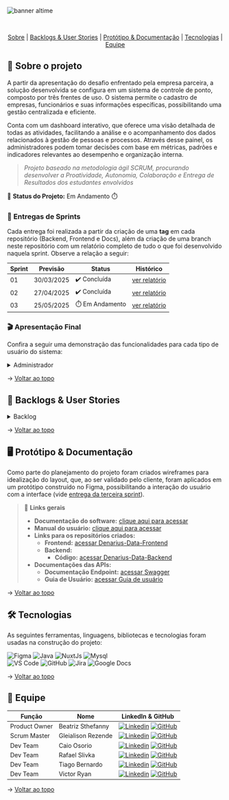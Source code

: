 ![banner altime](https://github.com/user-attachments/assets/3044f087-39e6-417c-9cfe-e89b9c7b251e)

<br id="topo">
<p align="center">
    <a href="#sobre">Sobre</a>  |  
    <a href="#backlogs--user-stories">Backlogs & User Stories</a>  |  
    <a href="#protótipo--documentação">Protótipo & Documentação</a>  |  
    <a href="#tecnologias">Tecnologias</a>  |  
    <a href="#equipe">Equipe</a>
</p>

<span id="sobre">

## :bookmark_tabs: Sobre o projeto

A partir da apresentação do desafio enfrentado pela empresa parceira, a solução desenvolvida se configura em um sistema de controle de ponto, composto por três frentes de uso. O sistema permite o cadastro de empresas, funcionários e suas informações específicas, possibilitando uma gestão centralizada e eficiente.

Conta com um dashboard interativo, que oferece uma visão detalhada de todas as atividades, facilitando a análise e o acompanhamento dos dados relacionados à gestão de pessoas e processos. Através desse painel, os administradores podem tomar decisões com base em métricas, padrões e indicadores relevantes ao desempenho e organização interna.

> _Projeto baseado na metodologia ágil SCRUM, procurando desenvolver a Proatividade, Autonomia, Colaboração e Entrega de Resultados dos estudantes envolvidos_

:pushpin: **Status do Projeto:** Em Andamento ⏱️

### 🏁 Entregas de Sprints

Cada entrega foi realizada a partir da criação de uma **tag** em cada repositório (Backend, Frontend e Docs), além da criação de uma branch neste repositório com um relatório completo de tudo o que foi desenvolvido naquela sprint. Observe a relação a seguir:

| Sprint | Previsão   | Status        | Histórico                                                                 |
|--------|------------|----------------|---------------------------------------------------------------------------|
| 01     | 30/03/2025 | ✔️ Concluída    | [ver relatório](https://github.com/DenariusData/API-3SEM/tree/Sprint-1)   |
| 02     | 27/04/2025 | ✔️ Concluída    | [ver relatório](https://github.com/DenariusData/API-3SEM/tree/Sprint-2)   |
| 03     | 25/05/2025 | ⏱️ Em Andamento | [ver relatório](https://github.com/DenariusData/API-3SEM/tree/Sprint-3)   |

### :clapper: Apresentação Final

Confira a seguir uma demonstração das funcionalidades para cada tipo de usuário do sistema:

<details>
   <summary>Administrador</summary>
   <div align="center">
      <img src="https://github.com/DenariusData/DenariusData-docs/blob/main/tela%20login%202.gif" alt="Demonstração Tela de Login" />
   </div>
</details>

→ [Voltar ao topo](#topo)

<span id="backlogs--user-stories">

## :dart: Backlogs & User Stories

<details>
<summary>Backlog</summary>

<br>

| User Story | Critério de Aceitação | Estimativa em horas | Tarefas | Sprint |
|------------|----------------------|---------------------|---------|--------|
| Eu, enquanto usuário do sistema quero cadastrar as empresas e funcionários no sistema para que seja possível realizar o controle do projeto | O sistema deve permitir o cadastro de empresas e funcionários com campos obrigatórios, garantindo a persistência das informações no banco de dados. | 10h | Criar telas de cadastro e validação. | 1 |
| Eu, enquanto Administrador do sistema quero que tenha um banco de dados que será aonde irá ser armazenado todas as informações do sistema | Deve haver um banco de dados estruturado, seguro e otimizado para armazenar todas as informações essenciais do sistema. | 12h | Modelar o banco, criar tabelas e relacionamentos. | 1 |
| Eu, enquanto usuário do sistema quero que seja possível extrair os relatórios de forma manual em formato PDF e CSV para trabalhar com os dados de outra maneira | O sistema deve disponibilizar a extração de relatórios em PDF e CSV, permitindo a seleção de filtros antes da geração do arquivo. | 8h | Criar funcionalidades de exportação e testar. | 1 |
| Eu, enquanto administrador do sistema quero que tenha um guia de instalação e uso para o usuário para que o sistema possa ser utilizado por diversos usuários distintos | Deve existir um manual de instalação e um guia de uso detalhado, contendo instruções passo a passo. | 6h | Elaborar documentação de instalação e uso. | 1 |
| Eu, enquanto usuário do sistema, quero que ao entrar no sistema tenha uma interface de login para que seja possível realizar o cadastro ou logar em minha conta de acordo com meus privilégios | O sistema deve permitir cadastro e login com validação. | 8h | Implementar autenticação e cadastro. | 2 |
| Eu, enquanto usuário do sistema, quero que o sistema armazene as entradas e saídas dos funcionários para que seja possível computá-las | O sistema deve salvar horários registrados. | 6h | Criar funcionalidades de marcação e listagem. | 2 |
| Eu, enquanto usuário do sistema, quero visualizar dados através de gráficos e de um dashboard para que tenha uma maneira interativa de visualizar os dados | O sistema deve apresentar dados através de gráficos interativos. | 12h | Desenvolver dashboard com gráficos. | 2 |
| Eu, enquanto usuário do sistema, quero que seja possível a correção de pontos para que seja possível realizar a correção caso possua algum ponto errado ou com algo a ser modificado | Deve ser possível editar e listar registros de ponto com justificativa. | 7h | Criar funcionalidade de edição e validar permissões (data, empresa e CPF). | 3 |
| Eu, enquanto usuário do sistema, quero que seja possível deletar informações já cadastradas de um funcionário para excluir os dados | O sistema deve permitir que seja possível deletar os dados dos funcionários. | 2h | Criar funcionalidade de exclusão e validação de permissões (deleção lógica - inativo). | 3 |
| Eu, enquanto usuário do sistema, quero que seja possível deletar informações já cadastradas de uma empresa para excluir os dados | O sistema deve permitir que seja possível deletar os dados da empresa. | 2h | Criar funcionalidade de exclusão e validação de permissões (deleção lógica - inativo). | 3 |
| Eu, enquanto usuário do sistema, quero que o campo de CPF utilize máscara de entrada para facilitar o preenchimento | O campo de CPF deve aceitar apenas entradas válidas e formatadas. | 2h | Aplicar máscara com validação e testar. | 3 |
| Eu, enquanto usuário do sistema, quero que o campo de CNPJ utilize máscara de entrada para facilitar o preenchimento | O campo de CNPJ deve aceitar apenas entradas válidas e formatadas. | 2h | Aplicar máscara com validação e testar. | 3 |
| Eu, enquanto usuário do sistema, quero que a foto fique maior no PDF gerado para melhor visualização | O sistema deve ajustar o tamanho da imagem no relatório em PDF. | 3h | Ajustar layout do PDF exportado e testar diferentes resoluções. | 3 |
| Eu, enquanto desenvolvedor, quero implementar testes unitários no backend para garantir a integridade das funcionalidades | O sistema deve conter testes automatizados com cobertura de funções principais. | 6h | Criar testes para serviços e repositórios principais. | 3 |
| Eu, enquanto desenvolvedor, quero utilizar o Supabase para autenticação e persistência de dados em nuvem | O sistema deve estar integrado ao Supabase e usar suas funcionalidades. | 10h | Integrar Supabase (auth, banco), configurar permissões e testar funcionalidades. | 3 |
| Eu, enquanto usuário de sistema quero que seja possível extrair o relatório através de uma API para que seja possível utilizar em outros projetos | A API deve disponibilizar os relatórios em formatos estruturados. | 10h | Criar endpoints, formatar resposta e validar integração. | 3 |

</details>

→ [Voltar ao topo](#topo)

<span id="protótipo--documentação">

## :desktop_computer: Protótipo & Documentação

Como parte do planejamento do projeto foram criados wireframes para idealização do layout, que, ao ser validado pelo cliente, foram aplicados em um protótipo construído no Figma, possibilitando a interação do usuário com a interface (vide [entrega da terceira sprint](#)).

> 🔗 **Links gerais**  
> - **Documentação do software:** [clique aqui para acessar](https://github.com/DenariusData/DenariusData-docs/blob/main/Guia%20de%20Instalac%CC%A7a%CC%83o.pdf)  
> - **Manual do usuário:** [clique aqui para acessar](https://github.com/DenariusData/DenariusData-docs/blob/main/Manual%20do%20Usuario.pdf)  
> - **Links para os repositórios criados:**  
>    - **Frontend:** [acessar Denarius-Data-Frontend](https://github.com/DenariusData/DenariusData-Front/tree/main)  
>    - **Backend:**  
>       - **Código:** [acessar Denarius-Data-Backend](https://github.com/DenariusData/DenariusData-Back/tree/main)  
> - **Documentações das APIs:**  
>    - **Documentação Endpoint:** [acessar Swagger](#)  
>    - **Guia de Usuário:** [acessar Guia de usuário](https://github.com/DenariusData/DenariusData-docs/blob/main/Manual%20do%20Usuario.pdf)

→ [Voltar ao topo](#topo)

<span id="tecnologias">

## 🛠️ Tecnologias

As seguintes ferramentas, linguagens, bibliotecas e tecnologias foram usadas na construção do projeto:

<img src="https://img.shields.io/badge/Figma-CED4DA?style=for-the-badge&logo=figma&logoColor=DC143C" alt="Figma" /> 
<img src="https://img.shields.io/badge/Java-ED8B00?style=for-the-badge&logo=openjdk&logoColor=white" alt="Java" />
<img src="https://img.shields.io/badge/Nuxt.js-00DC82?logo=nuxtdotjs&logoColor=fff" alt="NuxtJs" /> 
<img src="https://img.shields.io/badge/MySQL-4479A1?style=for-the-badge&logo=mysql&logoColor=white" alt="Mysql" /><br>
<img src="https://img.shields.io/badge/VS_Code-CED4DA?style=for-the-badge&logo=visual%20studio%20code&logoColor=0078D4" alt="VS Code" /> 
<img src="https://img.shields.io/badge/GitHub-CED4DA?style=for-the-badge&logo=github&logoColor=20232A" alt="GitHub" /> 
<img src="https://img.shields.io/badge/Jira-0052CC?style=for-the-badge&logo=Jira&logoColor=white" alt="Jira" /> 
<img src="https://img.shields.io/badge/Google%20Docs-CED4DA?style=for-the-badge&logo=google-sheets&logoColor=0D96F6" alt="Google Docs" />

→ [Voltar ao topo](#topo)

<span id="equipe">

## :busts_in_silhouette: Equipe

|    Função     | Nome                  | LinkedIn & GitHub |
|---------------|-----------------------|-------------------|
| Product Owner | Beatriz Sthefanny | [![Linkedin](https://img.shields.io/badge/Linkedin-blue?logo=Linkedin&logoColor=white)](https://www.linkedin.com/in/beatriz-santos-0b6773220/) [![GitHub](https://img.shields.io/badge/GitHub-111217?logo=github&logoColor=white)](https://github.com/BeatrizSantos00) |
| Scrum Master  | Gleialison Rezende | [![Linkedin](https://img.shields.io/badge/Linkedin-blue?logo=Linkedin&logoColor=white)](https://www.linkedin.com/in/gleialison-rezende-835453b0/) [![GitHub](https://img.shields.io/badge/GitHub-111217?logo=github&logoColor=white)](https://github.com/Glei-Rezende) |
| Dev Team      | Caio Osorio         | [![Linkedin](https://img.shields.io/badge/Linkedin-blue?logo=Linkedin&logoColor=white)](https://www.linkedin.com/in/caio-o-a67224200/) [![GitHub](https://img.shields.io/badge/GitHub-111217?logo=github&logoColor=white)](https://github.com/User-Business) |
| Dev Team      | Rafael Slivka       | [![Linkedin](https://img.shields.io/badge/Linkedin-blue?logo=Linkedin&logoColor=white)](https://www.linkedin.com/in/rafael-lopes-slivka-07753326a/) [![GitHub](https://img.shields.io/badge/GitHub-111217?logo=github&logoColor=white)](https://github.com/rafaslivka) |
| Dev Team      | Tiago Bernardo      | [![Linkedin](https://img.shields.io/badge/Linkedin-blue?logo=Linkedin&logoColor=white)](https://www.linkedin.com/in/tiagobernardosantos/) [![GitHub](https://img.shields.io/badge/GitHub-111217?logo=github&logoColor=white)](https://github.com/TiagoBernardoSantos) |
| Dev Team      | Victor Ryan         | [![Linkedin](https://img.shields.io/badge/Linkedin-blue?logo=Linkedin&logoColor=white)](https://www.linkedin.com/in/victor-ryan-51738b261) [![GitHub](https://img.shields.io/badge/GitHub-111217?logo=github&logoColor=white)](https://github.com/yzvictorr) |

→ [Voltar ao topo](#topo)
